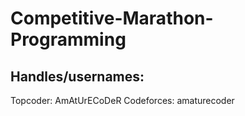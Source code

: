# Competitive-Marathon-Programming

## Handles/usernames:
Topcoder: AmAtUrECoDeR
Codeforces: amaturecoder
